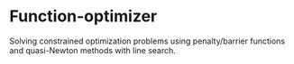 # Function-optimizer
Solving constrained optimization problems using penalty/barrier functions and quasi-Newton methods with line search.
